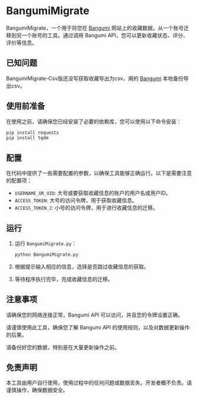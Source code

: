 # BangumiMigrate

BangumiMigrate，一个用于将您在    [Bangumi](https://bgm.tv/)    网站上的收藏数据，从一个账号迁移到另一个账号的工具。通过调用 Bangumi API，您可以更新收藏状态、评分、评价等信息。

## 已知问题
BangumiMigrate-Csv版还没写获取收藏导出为csv，用的    [Bangumi](https://github.com/czy0729/Bangumi)    本地备份导出csv。

## 使用前准备

在使用之前，请确保您已经安装了必要的依赖库，您可以使用以下命令安装：

```bash
pip install requests
pip install tqdm
```
## 配置
在代码中提供了一些需要配置的参数，以确保工具能够正确运行。以下是需要注意的配置项：

- `USERNAME_OR_UID`: 大号或要获取收藏信息的账户的用户名或用户ID。
- `ACCESS_TOKEN`: 大号的访问令牌，用于获取收藏信息。
- `ACCESS_TOKEN_2`: 小号的访问令牌，用于进行收藏信息的迁移。

## 运行
1. 运行 `BangumiMigrate.py`：

    ```bash
    python BangumiMigrate.py
    ```

3. 根据提示输入相应的信息，选择是否跳过收藏信息的获取。

4. 等待程序执行完毕，完成收藏信息的迁移。

## 注意事项
请确保您的网络连接正常，Bangumi API 可以访问，并且您的令牌设置正确。

请谨慎使用此工具，确保您了解 Bangumi API 的使用规则，以及对数据更新操作的后果。

请备份好您的数据，特别是在大量更新操作之前。
## 免责声明
本工具由用户自行使用，使用过程中的任何问题或数据丢失，开发者概不负责。请谨慎操作，确保数据安全。
